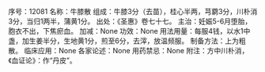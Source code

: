 序号：12081
名称：牛膝散
组成：牛膝3分（去苗），桂心半两，芎藭3分，川朴消3分，当归1两半，蒲黄1分。
出处：《圣惠》卷七十七。
主治：妊娠5-6月堕胎，胞衣不出，下焦瘀血。
加减：None
功效：None
用法用量：每服4钱，以水1中盏，加生姜半分，生地黄1分，煎至6分，去滓，放温频服。
制备方法：上为粗散。
临床应用：None
各家论述：None
用药禁忌：None
附注：方中川朴消，《血证论》：作“丹皮”。
